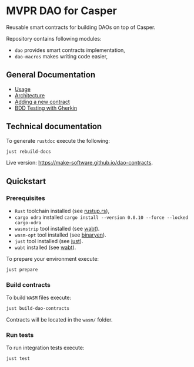 # MVPR DAO for Casper

Reusable smart contracts for building DAOs on top of Casper.

Repository contains following modules:
- `dao` provides smart contracts implementation,
- `dao-macros` makes writing code easier,

## General Documentation

- [Usage](docs-high-level/usage.md)
- [Architecture](docs-high-level/architecture.md)
- [Adding a new contract](docs-high-level/adding_new_contract.md)
- [BDD Testing with Gherkin](docs-high-level/gherkin.md)

## Technical documentation
To generate `rustdoc` execute the following:
```bash
just rebuild-docs
```

Live version: https://make-software.github.io/dao-contracts.

## Quickstart

### Prerequisites

- `Rust` toolchain installed (see [rustup.rs](https://rustup.rs/)),
- `cargo odra` installed `cargo install --version 0.0.10 --force --locked cargo-odra`
- `wasmstrip` tool installed (see [wabt](https://github.com/WebAssembly/wabt)).
- `wasm-opt` tool installed (see [binaryen](https://github.com/WebAssembly/binaryen)).
- `just` tool installed (see [just](https://github.com/casey/just)).
- `wabt` installed (see [wabt](https://github.com/WebAssembly/wabt)).

To prepare your environment execute:

```bash
just prepare
```

### Build contracts
To build `WASM` files execute:

```bash
just build-dao-contracts
```
Contracts will be located in the `wasm/` folder.

### Run tests

To run integration tests execute:

```bash
just test
```
